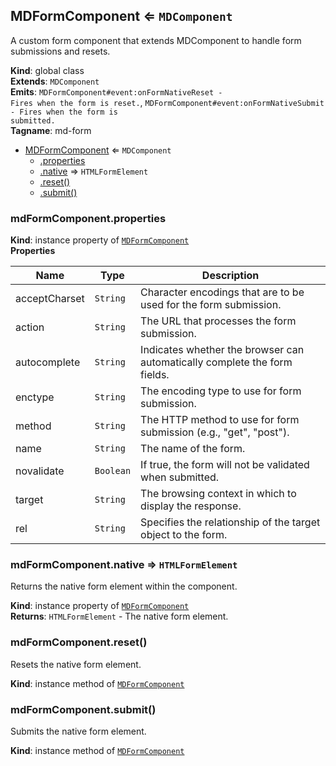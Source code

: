 <a name="MDFormComponent"></a>

## MDFormComponent ⇐ <code>MDComponent</code>
A custom form component that extends MDComponent to handle form submissions and resets.

**Kind**: global class  
**Extends**: <code>MDComponent</code>  
**Emits**: <code>MDFormComponent#event:onFormNativeReset - Fires when the form is reset.</code>, <code>MDFormComponent#event:onFormNativeSubmit - Fires when the form is submitted.</code>  
**Tagname**: md-form  

* [MDFormComponent](#MDFormComponent) ⇐ <code>MDComponent</code>
    * [.properties](#MDFormComponent+properties)
    * [.native](#MDFormComponent+native) ⇒ <code>HTMLFormElement</code>
    * [.reset()](#MDFormComponent+reset)
    * [.submit()](#MDFormComponent+submit)

<a name="MDFormComponent+properties"></a>

### mdFormComponent.properties
**Kind**: instance property of [<code>MDFormComponent</code>](#MDFormComponent)  
**Properties**

| Name | Type | Description |
| --- | --- | --- |
| acceptCharset | <code>String</code> | Character encodings that are to be used for the form submission. |
| action | <code>String</code> | The URL that processes the form submission. |
| autocomplete | <code>String</code> | Indicates whether the browser can automatically complete the form fields. |
| enctype | <code>String</code> | The encoding type to use for form submission. |
| method | <code>String</code> | The HTTP method to use for form submission (e.g., "get", "post"). |
| name | <code>String</code> | The name of the form. |
| novalidate | <code>Boolean</code> | If true, the form will not be validated when submitted. |
| target | <code>String</code> | The browsing context in which to display the response. |
| rel | <code>String</code> | Specifies the relationship of the target object to the form. |

<a name="MDFormComponent+native"></a>

### mdFormComponent.native ⇒ <code>HTMLFormElement</code>
Returns the native form element within the component.

**Kind**: instance property of [<code>MDFormComponent</code>](#MDFormComponent)  
**Returns**: <code>HTMLFormElement</code> - The native form element.  
<a name="MDFormComponent+reset"></a>

### mdFormComponent.reset()
Resets the native form element.

**Kind**: instance method of [<code>MDFormComponent</code>](#MDFormComponent)  
<a name="MDFormComponent+submit"></a>

### mdFormComponent.submit()
Submits the native form element.

**Kind**: instance method of [<code>MDFormComponent</code>](#MDFormComponent)  
